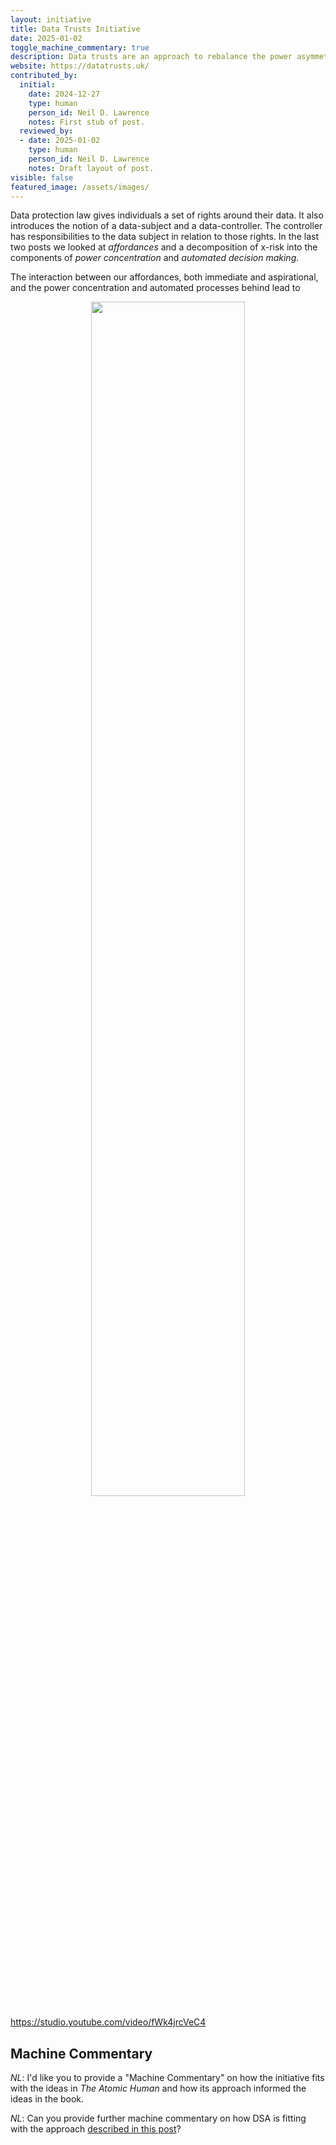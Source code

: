```yaml
---
layout: initiative
title: Data Trusts Initiative
date: 2025-01-02
toggle_machine_commentary: true
description: Data trusts are an approach to rebalance the power asymmetry between data controllers and data subjects. 
website: https://datatrusts.uk/
contributed_by:
  initial:
    date: 2024-12-27
    type: human
    person_id: Neil D. Lawrence
    notes: First stub of post.
  reviewed_by:
  - date: 2025-01-02
    type: human
    person_id: Neil D. Lawrence
    notes: Draft layout of post.
visible: false
featured_image: /assets/images/
---
```


Data protection law gives individuals a set of rights around their data. It also introduces the notion of a data-subject and a data-controller. The controller has responsibilities to the data subject in relation to those rights. In the last two posts we looked at *affordances* and a decomposition of x-risk into the components of *power concentration* and *automated decision making*. 

The interaction between our affordances, both immediate and aspirational, and the power concentration and automated processes behind lead to 

<center>
<image src="/assets/images/" width="70%"/>

<i></i>
</center>


https://studio.youtube.com/video/fWk4jrcVeC4

<div class="machine-commentary" markdown=1>

## Machine Commentary

*NL*: I'd like you to provide a "Machine Commentary" on how the initiative fits with the ideas in *The Atomic Human* and how its approach informed the ideas in the book.


*NL*: Can you provide further machine commentary on how DSA is fitting with the approach [described in this post](/reflections/purpose-people-projects-principles-process/)?

</div>

